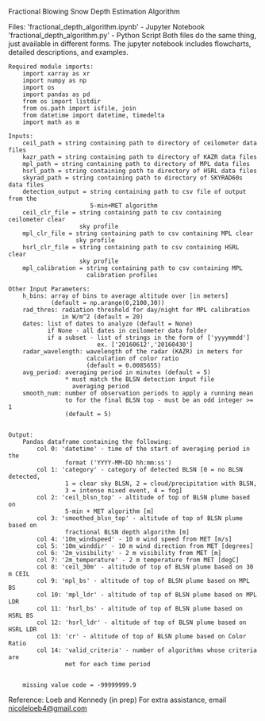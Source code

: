 

Fractional Blowing Snow Depth Estimation Algorithm

Files: 'fractional_depth_algorithm.ipynb' - Jupyter Notebook 'fractional_depth_algorithm.py' - Python Script 
Both files do the same thing, just available in different forms. The jupyter notebook includes flowcharts, detailed
descriptions, and examples.

    Required module imports:
        import xarray as xr
        import numpy as np
        import os
        import pandas as pd
        from os import listdir
        from os.path import isfile, join
        from datetime import datetime, timedelta
        import math as m

    Inputs:
        ceil_path = string containing path to directory of ceilometer data files
        kazr_path = string containing path to directory of KAZR data files
        mpl_path = string containing path to directory of MPL data files
        hsrl_path = string containing path to directory of HSRL data files
        skyrad_path = string containing path to directory of SKYRAD60s data files
        detection_output = string containing path to csv file of output from the
                           5-min+MET algorithm
        ceil_clr_file = string containing path to csv containing ceilometer clear
                        sky profile
        mpl_clr_file = string containing path to csv containing MPL clear
                       sky profile
        hsrl_clr_file = string containing path to csv containing HSRL clear
                        sky profile
        mpl_calibration = string containing path to csv containing MPL
                          calibration profiles
    
    Other Input Parameters:
        h_bins: array of bins to average altitude over [in meters]
                (default = np.arange(0,2100,30)) 
        rad_thres: radiation threshold for day/night for MPL calibration
                   in W/m^2 (default = 20)
        dates: list of dates to analyze (default = None)
               if None - all dates in ceilometer data folder
               if a subset - list of strings in the form of ['yyyymmdd']
                             ex. ['20160612','20160430']
        radar_wavelength: wavelength of the radar (KAZR) in meters for
                          calculation of color ratio
                          (default = 0.0085655)
        avg_period: averaging period in minutes (default = 5)
                    * must match the BLSN detection input file 
                      averaging period
        smooth_num: number of observation periods to apply a running mean
                    to for the final BLSN top - must be an odd integer >= 1
                    (default = 5)

        
    Output:
        Pandas dataframe containing the following:
            col 0: 'datetime' - time of the start of averaging period in the
                    format ('YYYY-MM-DD hh:mm:ss') 
            col 1: 'category' - category of detected BLSN [0 = no BLSN detected, 
                    1 = clear sky BLSN, 2 = cloud/precipitation with BLSN, 
                    3 = intense mixed event, 4 = fog]
            col 2: 'ceil_blsn_top' - altitude of top of BLSN plume based on 
                    5-min + MET algorithm [m]
            col 3: 'smoothed_blsn_top' - altitude of top of BLSN plume based on
                    fractional BLSN depth algorithm [m]
            col 4: '10m_windspeed' - 10 m wind speed from MET [m/s]
            col 5: '10m_winddir' - 10 m wind direction from MET [degrees]
            col 6: '2m_visibility' - 2 m visibility from MET [m]
            col 7: '2m_temperature' - 2 m temperature from MET [degC]
            col 8: 'ceil_30m' - altitude of top of BLSN plume based on 30 m CEIL
            col 9: 'mpl_bs' - altitude of top of BLSN plume based on MPL BS
            col 10: 'mpl_ldr' - altitude of top of BLSN plume based on MPL LDR
            col 11: 'hsrl_bs' - altitude of top of BLSN plume based on HSRL BS
            col 12: 'hsrl_ldr' - altitude of top of BLSN plume based on HSRL LDR
            col 13: 'cr' - altitude of top of BLSN plume based on Color Ratio
            col 14: 'valid_criteria' - number of algorithms whose criteria are
                    met for each time period

        
        missing value code = -99999999.9

Reference: Loeb and Kennedy (in prep) For extra assistance, email nicoleloeb4@gmail.com
